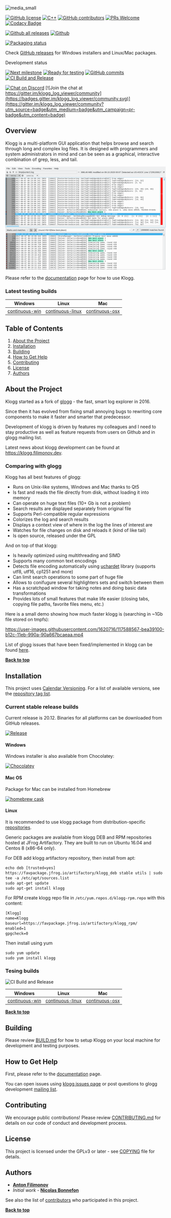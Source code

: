 ![media_small](https://user-images.githubusercontent.com/1620716/119145300-2d98b800-ba52-11eb-8d87-abe72cf65dd1.png)

[![GitHub license](https://img.shields.io/github/license/variar/klogg.svg?style=flat)](https://github.com/variar/klogg/blob/master/COPYING)
[![C++](https://img.shields.io/github/languages/top/variar/klogg?style=flat)]()
[![GitHub contributors](https://img.shields.io/github/contributors/variar/klogg.svg?style=flat)](https://github.com/variar/klogg/graphs/contributors/)
[![PRs Welcome](https://img.shields.io/badge/PRs-welcome-brightgreen.svg?style=flat)](http://makeapullrequest.com)
[![Codacy Badge](https://api.codacy.com/project/badge/Grade/f6db6ef0be3a4a5abff94111a5291c45)](https://www.codacy.com/manual/variar/klogg?utm_source=github.com&amp;utm_medium=referral&amp;utm_content=variar/klogg&amp;utm_campaign=Badge_Grade)


[![Github all releases](https://img.shields.io/github/downloads/variar/klogg/total?style=flat)](https://github.com/variar/klogg/releases/)
[ ![Github](https://img.shields.io/github/v/release/variar/klogg?style=flat&label=Stable%20release)](https://github.com/variar/klogg/releases/tag/v20.12)

[![Packaging status](https://repology.org/badge/vertical-allrepos/klogg.svg)](https://repology.org/project/klogg/versions)

Check [GitHub releases](https://github.com/variar/klogg/releases/latest) for Windows installers and Linux/Mac packages.

Development status

[![Next milestone](https://img.shields.io/github/milestones/progress-percent/variar/klogg/8?style=flat)](https://github.com/variar/klogg/milestone/8)
[![Ready for testing](https://img.shields.io/github/issues-raw/variar/klogg/status:%20ready%20for%20testing?color=green&label=issues%20ready%20for%20testing&style=flat)](https://github.com/variar/klogg/issues?q=is%3Aopen+is%3Aissue+label%3A%22status%3A+ready+for+testing%22)
[![GitHub commits](https://img.shields.io/github/commits-since/variar/klogg/v20.12.svg?style=flat)](https://github.com/variar/klogg/commits/)
[![CI Build and Release](https://github.com/variar/klogg/actions/workflows/ci-build.yml/badge.svg)](https://github.com/variar/klogg/actions/workflows/ci-build.yml)

[![Chat on Discord](https://img.shields.io/discord/838452586944266260?label=Discord&style=flat)](https://discord.gg/DruNyQftzB) [![Join the chat at https://gitter.im/klogg_log_viewer/community](https://badges.gitter.im/klogg_log_viewer/community.svg)](https://gitter.im/klogg_log_viewer/community?utm_source=badge&utm_medium=badge&utm_campaign=pr-badge&utm_content=badge)

## Overview

Klogg is a multi-platform GUI application that helps browse and search
through long and complex log files. It is designed with programmers and
system administrators in mind and can be seen as a graphical, interactive
combination of grep, less, and tail.

![Klogg main window](website/static/screenshots/mainwindow.png)

Please refer to the
[documentation](DOCUMENTATION.md)
page for how to use Klogg.

### Latest testing builds

| Windows | Linux | Mac |
| ------------- |------------- | ------------- |
| [continuous-win](https://github.com/variar/klogg/releases/tag/continuous-win) | [continuous-linux](https://github.com/variar/klogg/releases/tag/continuous-linux) | [continuous-osx](https://github.com/variar/klogg/releases/tag/continuous-osx) |

## Table of Contents

1. [About the Project](#about-the-project)
1. [Installation](#installation)
1. [Building](#building)
1. [How to Get Help](#how-to-get-help)
1. [Contributing](#contributing)
1. [License](#license)
1. [Authors](#authors)

## About the Project

Klogg started as a fork of [glogg](https://github.com/nickbnf/glogg) - the fast, smart log explorer in 2016.

Since then it has evolved from fixing small annoying bugs to rewriting core components to
make it faster and smarter that predecessor.

Development of klogg is driven by features my colleagues and I need
to stay productive as well as feature requests from users on Github and in glogg mailing list.

Latest news about klogg development can be found at https://klogg.filimonov.dev.

### Comparing with glogg

Klogg has all best features of glogg:

* Runs on Unix-like systems, Windows and Mac thanks to Qt5
* Is fast and reads the file directly from disk, without loading it into memory
* Can operate on huge text files (10+ Gb is not a problem)
* Search results are displayed separately from original file
* Supports Perl-compatible regular expressions
* Colorizes the log and search results
* Displays a context view of where in the log the lines of interest are
* Watches for file changes on disk and reloads it (kind of like tail)
* Is open source, released under the GPL

And on top of that klogg:

* Is heavily optimized using multithreading and SIMD
* Supports many common text encodings
* Detects file encoding automatically using [uchardet](https://www.freedesktop.org/wiki/Software/uchardet/) library (supports utf8, utf16, cp1251 and more) 
* Can limit search operations to some part of huge file
* Allows to conifugure several highlighters sets and switch between them
* Has a scratchpad window for taking notes and doing basic data transformations
* Provides lots of small features that make life easier (closing tabs, copying file paths, favorite files menu, etc.)

Here is a small demo showing how much faster klogg is (searching in ~1Gb file stored on tmpfs):

https://user-images.githubusercontent.com/1620716/117588567-bea39100-b12c-11eb-990a-90a667bcaeaa.mp4

List of glogg issues that have been fixed/implemented in klogg can be found [here](https://github.com/variar/klogg/discussions/302).


**[Back to top](#table-of-contents)**

## Installation

This project uses [Calendar Versioning](https://calver.org/). For a list of available versions, see the [repository tag list](https://github.com/variar/klogg/tags).

### Current stable release builds

Current release is 20.12. Binaries for all platforms can be downloaded from GitHub releases.

[ ![Release](https://img.shields.io/github/v/release/variar/klogg?style=flat)](https://github.com/variar/klogg/releases/tag/v20.12)

#### Windows
Windows installer is also available from Chocolatey:

[ ![Chocolatey](https://img.shields.io/chocolatey/v/klogg?style=flat)](https://chocolatey.org/packages/klogg)

#### Mac OS
Package for Mac can be installed from Homebrew

[ ![homebrew cask](https://img.shields.io/homebrew/cask/v/klogg?style=flat)](https://formulae.brew.sh/cask/klogg)

#### Linux
It is recommended to use klogg package from distribution-specific [repositories](https://repology.org/project/klogg/versions).

Generic packages are available from klogg DEB and RPM repositories hosted at JFrog Artifactory.
They are built to run on Ubuntu 16.04 and Centos 8 (x86-64 only).

For DEB add klogg artifactory repository, then install from apt:
```
echo deb [trusted=yes] https://favpackage.jfrog.io/artifactory/klogg_deb stable utils | sudo tee -a /etc/apt/sources.list
sudo apt-get update
sudo apt-get install klogg
```

For RPM create klogg repo file in `/etc/yum.repos.d/klogg-rpm.repo` with this content:
```
[Klogg]
name=Klogg
baseurl=https://favpackage.jfrog.io/artifactory/klogg_rpm/
enabled=1
gpgcheck=0
```

Then install using yum
```
sudo yum update
sudo yum install klogg
```

### Tesing builds

![CI Build and Release](https://github.com/variar/klogg/workflows/CI%20Build%20and%20Release/badge.svg)

| Windows | Linux | Mac |
| ------------- |------------- | ------------- |
| [continuous-win](https://github.com/variar/klogg/releases/tag/continuous-win) | [continuous-linux](https://github.com/variar/klogg/releases/tag/continuous-linux) | [continuous-osx](https://github.com/variar/klogg/releases/tag/continuous-osx) |

**[Back to top](#table-of-contents)**

## Building

Please review
[BUILD.md](BUILD.md)
for how to setup Klogg on your local machine for development and testing purposes.

## How to Get Help

First, please refer to the
[documentation](DOCUMENTATION.md)
page.

You can open issues using [klogg issues page](https://github.com/variar/klogg/issues)
or post questions to glogg development [mailing list](http://groups.google.co.uk/group/glogg-devel).

## Contributing

We encourage public contributions! Please review [CONTRIBUTING.md](CONTRIBUTING.md) for details on our code of conduct and development process.

## License

This project is licensed under the GPLv3 or later - see [COPYING](COPYING) file for details.

## Authors

* **[Anton Filimonov](https://github.com/variar)**
* *Initial work* - **[Nicolas Bonnefon](https://github.com/nickbnf)**

See also the list of [contributors](https://klogg.filimonov.dev/docs/getting_involved/#contributors) who participated in this project.

**[Back to top](#table-of-contents)**
